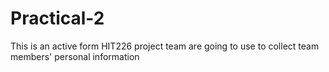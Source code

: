 # Practical-2
This is an active form HIT226 project team are going to use to collect team members' personal information
